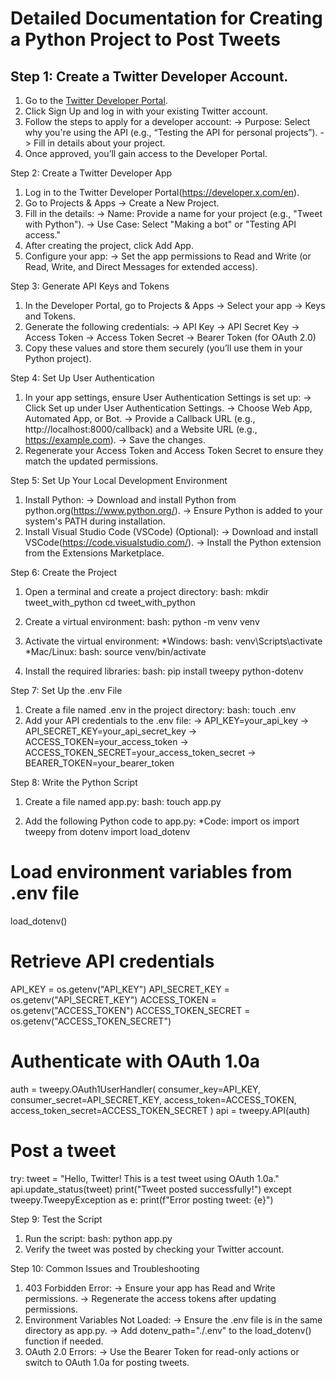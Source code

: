 Detailed Documentation for Creating a Python Project to Post Tweets
===================================================================


Step 1: Create a Twitter Developer Account.
-------------------------------------------

 1. Go to the [Twitter Developer Portal](https://developer.x.com/en).
 2. Click Sign Up and log in with your existing Twitter account.
 3. Follow the steps to apply for a developer account:
  -> Purpose: Select why you're using the API (e.g., “Testing the API for personal projects”).
  -> Fill in details about your project.
 4. Once approved, you’ll gain access to the Developer Portal.


Step 2: Create a Twitter Developer App
 1. Log in to the Twitter Developer Portal(https://developer.x.com/en).
 2. Go to Projects & Apps → Create a New Project.
 3. Fill in the details:
  -> Name: Provide a name for your project (e.g., "Tweet with Python").
  -> Use Case: Select "Making a bot" or "Testing API access."
 4. After creating the project, click Add App.
 5. Configure your app:
  -> Set the app permissions to Read and Write (or Read, Write, and Direct Messages for extended access).


Step 3: Generate API Keys and Tokens
 1. In the Developer Portal, go to Projects & Apps → Select your app → Keys and Tokens.
 2. Generate the following credentials:
  -> API Key
  -> API Secret Key
  -> Access Token
  -> Access Token Secret
  -> Bearer Token (for OAuth 2.0)
 3. Copy these values and store them securely (you’ll use them in your Python project).


Step 4: Set Up User Authentication
 1. In your app settings, ensure User Authentication Settings is set up:
  -> Click Set up under User Authentication Settings.
  -> Choose Web App, Automated App, or Bot.
  -> Provide a Callback URL (e.g., http://localhost:8000/callback) and a Website URL (e.g., https://example.com).
  -> Save the changes.
 2. Regenerate your Access Token and Access Token Secret to ensure they match the updated permissions.


Step 5: Set Up Your Local Development Environment
 1. Install Python:
  -> Download and install Python from python.org(https://www.python.org/).
  -> Ensure Python is added to your system's PATH during installation.
 2. Install Visual Studio Code (VSCode) (Optional):
  -> Download and install VSCode(https://code.visualstudio.com/).
  -> Install the Python extension from the Extensions Marketplace.


Step 6: Create the Project

 1. Open a terminal and create a project directory:
  bash:
   mkdir tweet_with_python
   cd tweet_with_python

 2. Create a virtual environment:
  bash:
   python -m venv venv

 3. Activate the virtual environment:
  *Windows:
   bash:
    venv\Scripts\activate
  *Mac/Linux:
   bash:
    source venv/bin/activate
 4. Install the required libraries:
  bash:
   pip install tweepy python-dotenv


Step 7: Set Up the .env File
 1. Create a file named .env in the project directory:
  bash:
   touch .env
 2. Add your API credentials to the .env file:
  -> API_KEY=your_api_key
  -> API_SECRET_KEY=your_api_secret_key
  -> ACCESS_TOKEN=your_access_token
  -> ACCESS_TOKEN_SECRET=your_access_token_secret
  -> BEARER_TOKEN=your_bearer_token


Step 8: Write the Python Script
 1. Create a file named app.py:
  bash:
   touch app.py

 2. Add the following Python code to app.py:
 *Code:
  import os
  import tweepy
  from dotenv import load_dotenv

  # Load environment variables from .env file
  load_dotenv()

  # Retrieve API credentials
  API_KEY = os.getenv("API_KEY")
  API_SECRET_KEY = os.getenv("API_SECRET_KEY")
  ACCESS_TOKEN = os.getenv("ACCESS_TOKEN")
  ACCESS_TOKEN_SECRET = os.getenv("ACCESS_TOKEN_SECRET")

  # Authenticate with OAuth 1.0a
  auth = tweepy.OAuth1UserHandler(
      consumer_key=API_KEY,
      consumer_secret=API_SECRET_KEY,
      access_token=ACCESS_TOKEN,
      access_token_secret=ACCESS_TOKEN_SECRET
  )
  api = tweepy.API(auth)

  # Post a tweet
  try:
      tweet = "Hello, Twitter! This is a test tweet using OAuth 1.0a."
      api.update_status(tweet)
      print("Tweet posted successfully!")
  except tweepy.TweepyException as e:
      print(f"Error posting tweet: {e}")


Step 9: Test the Script
 1. Run the script:
  bash:
   python app.py
 2. Verify the tweet was posted by checking your Twitter account.


Step 10: Common Issues and Troubleshooting
 1. 403 Forbidden Error:
  -> Ensure your app has Read and Write permissions.
  -> Regenerate the access tokens after updating permissions.
 2. Environment Variables Not Loaded:
  -> Ensure the .env file is in the same directory as app.py.
  -> Add dotenv_path="./.env" to the load_dotenv() function if needed.
 3. OAuth 2.0 Errors:
  -> Use the Bearer Token for read-only actions or switch to OAuth 1.0a for posting tweets.
